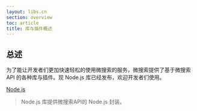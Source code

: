 ```yaml
---
layout: libs.cn
section: overview
toc: article
title: 库与插件概述
---
```


## 总述

为了能让开发者们更加快速轻松的使用微搜索的服务，微搜索提供了基于微搜索 API 的各种库与插件。现 Node.js 库已经发布，欢迎开发者们使用。

[Node.js][nodejs]

> Node.js 库提供微搜索API的 Node.js 封装。


[nodejs]:/libs/nodejs.html

